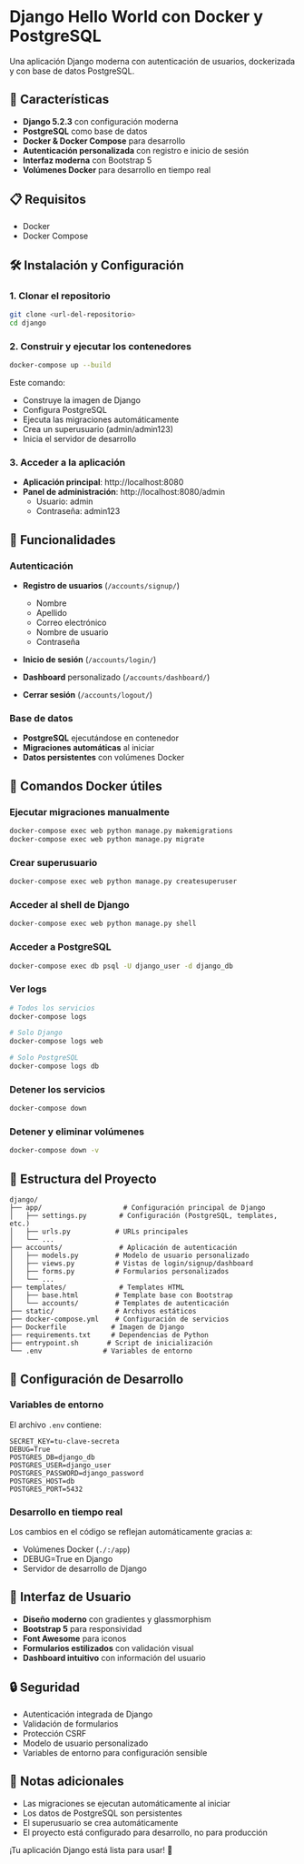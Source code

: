 # Django Hello World con Docker y PostgreSQL

Una aplicación Django moderna con autenticación de usuarios, dockerizada y con base de datos PostgreSQL.

## 🚀 Características

- **Django 5.2.3** con configuración moderna
- **PostgreSQL** como base de datos
- **Docker & Docker Compose** para desarrollo
- **Autenticación personalizada** con registro e inicio de sesión
- **Interfaz moderna** con Bootstrap 5
- **Volúmenes Docker** para desarrollo en tiempo real

## 📋 Requisitos

- Docker
- Docker Compose

## 🛠️ Instalación y Configuración

### 1. Clonar el repositorio

```bash
git clone <url-del-repositorio>
cd django
```

### 2. Construir y ejecutar los contenedores

```bash
docker-compose up --build
```

Este comando:
- Construye la imagen de Django
- Configura PostgreSQL
- Ejecuta las migraciones automáticamente
- Crea un superusuario (admin/admin123)
- Inicia el servidor de desarrollo

### 3. Acceder a la aplicación

- **Aplicación principal**: http://localhost:8080
- **Panel de administración**: http://localhost:8080/admin
  - Usuario: admin
  - Contraseña: admin123

## 🎯 Funcionalidades

### Autenticación
- **Registro de usuarios** (`/accounts/signup/`)
  - Nombre
  - Apellido  
  - Correo electrónico
  - Nombre de usuario
  - Contraseña

- **Inicio de sesión** (`/accounts/login/`)
- **Dashboard** personalizado (`/accounts/dashboard/`)
- **Cerrar sesión** (`/accounts/logout/`)

### Base de datos
- **PostgreSQL** ejecutándose en contenedor
- **Migraciones automáticas** al iniciar
- **Datos persistentes** con volúmenes Docker

## 🐳 Comandos Docker útiles

### Ejecutar migraciones manualmente
```bash
docker-compose exec web python manage.py makemigrations
docker-compose exec web python manage.py migrate
```

### Crear superusuario
```bash
docker-compose exec web python manage.py createsuperuser
```

### Acceder al shell de Django
```bash
docker-compose exec web python manage.py shell
```

### Acceder a PostgreSQL
```bash
docker-compose exec db psql -U django_user -d django_db
```

### Ver logs
```bash
# Todos los servicios
docker-compose logs

# Solo Django
docker-compose logs web

# Solo PostgreSQL
docker-compose logs db
```

### Detener los servicios
```bash
docker-compose down
```

### Detener y eliminar volúmenes
```bash
docker-compose down -v
```

## 📁 Estructura del Proyecto

```
django/
├── app/                    # Configuración principal de Django
│   ├── settings.py        # Configuración (PostgreSQL, templates, etc.)
│   ├── urls.py           # URLs principales
│   └── ...
├── accounts/              # Aplicación de autenticación
│   ├── models.py         # Modelo de usuario personalizado
│   ├── views.py          # Vistas de login/signup/dashboard
│   ├── forms.py          # Formularios personalizados
│   └── ...
├── templates/             # Templates HTML
│   ├── base.html         # Template base con Bootstrap
│   └── accounts/         # Templates de autenticación
├── static/               # Archivos estáticos
├── docker-compose.yml    # Configuración de servicios
├── Dockerfile           # Imagen de Django
├── requirements.txt     # Dependencias de Python
├── entrypoint.sh       # Script de inicialización
└── .env               # Variables de entorno
```

## 🔧 Configuración de Desarrollo

### Variables de entorno
El archivo `.env` contiene:
```
SECRET_KEY=tu-clave-secreta
DEBUG=True
POSTGRES_DB=django_db
POSTGRES_USER=django_user
POSTGRES_PASSWORD=django_password
POSTGRES_HOST=db
POSTGRES_PORT=5432
```

### Desarrollo en tiempo real
Los cambios en el código se reflejan automáticamente gracias a:
- Volúmenes Docker (`./:/app`)
- DEBUG=True en Django
- Servidor de desarrollo de Django

## 🎨 Interfaz de Usuario

- **Diseño moderno** con gradientes y glassmorphism
- **Bootstrap 5** para responsividad
- **Font Awesome** para iconos
- **Formularios estilizados** con validación visual
- **Dashboard intuitivo** con información del usuario

## 🔒 Seguridad

- Autenticación integrada de Django
- Validación de formularios
- Protección CSRF
- Modelo de usuario personalizado
- Variables de entorno para configuración sensible

## 📝 Notas adicionales

- Las migraciones se ejecutan automáticamente al iniciar
- Los datos de PostgreSQL son persistentes
- El superusuario se crea automáticamente
- El proyecto está configurado para desarrollo, no para producción

¡Tu aplicación Django está lista para usar! 🎉